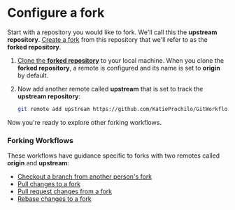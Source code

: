 # Configure a fork

Start with a repository you would like to fork. We'll call this the **upstream repository**. [Create a fork](https://help.github.com/en/github/getting-started-with-github/fork-a-repo) from this repository that we'll refer to as the **forked repository**.

1. [Clone the **forked repository**](https://help.github.com/en/github/creating-cloning-and-archiving-repositories/cloning-a-repository) to your local machine. When you clone the **forked repository**, a remote is configured and its name is set to **origin** by default.

1. Now add another remote called **upstream** that is set to track the **upstream repository**:

    ```bash
    git remote add upstream https://github.com/KatieProchilo/GitWorkflows.git
    ```

Now you're ready to explore other forking workflows.

### Forking Workflows

These workflows have guidance specific to forks with two remotes called **origin** and **upstream**:

* [Checkout a branch from another person's fork](CheckoutABranchFromAnotherPersonsFork.md)
* [Pull changes to a fork](PullChangesToAFork.md)
* [Pull request changes from a fork](PullRequestChangesFromAFork.md)
* [Rebase changes to a fork](RebaseChangesToAFork.md)